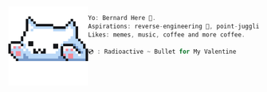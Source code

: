 <img align='left' src='typu.gif' width='160' />

```rust
Yo: Bernard Here 🎃. 
Aspirations: reverse-engineering 👾, point-juggling and rusteceanesque 🦀.
Likes: memes, music, coffee and more coffee.

💿 : Radioactive ~ Bullet for My Valentine
```
